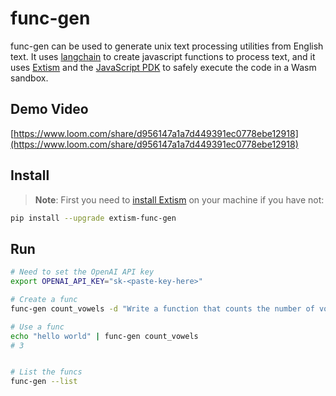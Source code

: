 # func-gen

func-gen can be used to generate unix text processing utilities from English text.
It uses [langchain](https://python.langchain.com/en/latest/index.html) to create javascript functions
to process text, and it uses [Extism](https://extism.org/) and the [JavaScript PDK](https://extism.org/docs/write-a-plugin/js-pdk)
to safely execute the code in a Wasm sandbox.

## Demo Video

[https://www.loom.com/share/d956147a1a7d449391ec0778ebe12918](https://www.loom.com/share/d956147a1a7d449391ec0778ebe12918)

## Install

> **Note**: First you need to [install Extism](https://extism.org/docs/install) on your machine if you have not:

```bash
pip install --upgrade extism-func-gen
```

## Run

```bash
# Need to set the OpenAI API key
export OPENAI_API_KEY="sk-<paste-key-here>"

# Create a func
func-gen count_vowels -d "Write a function that counts the number of vowels in an input string"

# Use a func
echo "hello world" | func-gen count_vowels
# 3


# List the funcs
func-gen --list
```

